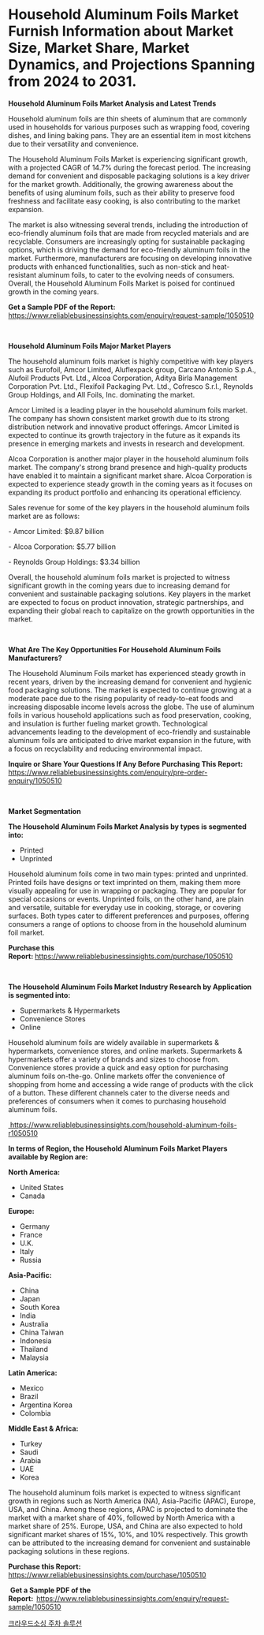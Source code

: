 <p><h1>Household Aluminum Foils Market Furnish Information about Market Size, Market Share, Market Dynamics, and Projections Spanning from 2024 to 2031.</h1></p><p><strong>Household Aluminum Foils Market Analysis and Latest Trends</strong></p>
<p><p>Household aluminum foils are thin sheets of aluminum that are commonly used in households for various purposes such as wrapping food, covering dishes, and lining baking pans. They are an essential item in most kitchens due to their versatility and convenience.</p><p>The Household Aluminum Foils Market is experiencing significant growth, with a projected CAGR of 14.7% during the forecast period. The increasing demand for convenient and disposable packaging solutions is a key driver for the market growth. Additionally, the growing awareness about the benefits of using aluminum foils, such as their ability to preserve food freshness and facilitate easy cooking, is also contributing to the market expansion.</p><p>The market is also witnessing several trends, including the introduction of eco-friendly aluminum foils that are made from recycled materials and are recyclable. Consumers are increasingly opting for sustainable packaging options, which is driving the demand for eco-friendly aluminum foils in the market. Furthermore, manufacturers are focusing on developing innovative products with enhanced functionalities, such as non-stick and heat-resistant aluminum foils, to cater to the evolving needs of consumers. Overall, the Household Aluminum Foils Market is poised for continued growth in the coming years.</p></p>
<p><strong>Get a Sample PDF of the Report:&nbsp;</strong> <a href="https://www.reliablebusinessinsights.com/enquiry/request-sample/1050510">https://www.reliablebusinessinsights.com/enquiry/request-sample/1050510</a></p>
<p>&nbsp;</p>
<p><strong>Household Aluminum Foils Major Market Players</strong></p>
<p><p>The household aluminum foils market is highly competitive with key players such as Eurofoil, Amcor Limited, Aluflexpack group, Carcano Antonio S.p.A., Alufoil Products Pvt. Ltd., Alcoa Corporation, Aditya Birla Management Corporation Pvt. Ltd., Flexifoil Packaging Pvt. Ltd., Cofresco S.r.l., Reynolds Group Holdings, and All Foils, Inc. dominating the market.</p><p>Amcor Limited is a leading player in the household aluminum foils market. The company has shown consistent market growth due to its strong distribution network and innovative product offerings. Amcor Limited is expected to continue its growth trajectory in the future as it expands its presence in emerging markets and invests in research and development.</p><p>Alcoa Corporation is another major player in the household aluminum foils market. The company's strong brand presence and high-quality products have enabled it to maintain a significant market share. Alcoa Corporation is expected to experience steady growth in the coming years as it focuses on expanding its product portfolio and enhancing its operational efficiency.</p><p>Sales revenue for some of the key players in the household aluminum foils market are as follows:</p><p>- Amcor Limited: $9.87 billion</p><p>- Alcoa Corporation: $5.77 billion</p><p>- Reynolds Group Holdings: $3.34 billion</p><p>Overall, the household aluminum foils market is projected to witness significant growth in the coming years due to increasing demand for convenient and sustainable packaging solutions. Key players in the market are expected to focus on product innovation, strategic partnerships, and expanding their global reach to capitalize on the growth opportunities in the market.</p></p>
<p>&nbsp;</p>
<p><strong>What Are The Key Opportunities For Household Aluminum Foils Manufacturers?</strong></p>
<p><p>The Household Aluminum Foils market has experienced steady growth in recent years, driven by the increasing demand for convenient and hygienic food packaging solutions. The market is expected to continue growing at a moderate pace due to the rising popularity of ready-to-eat foods and increasing disposable income levels across the globe. The use of aluminum foils in various household applications such as food preservation, cooking, and insulation is further fueling market growth. Technological advancements leading to the development of eco-friendly and sustainable aluminum foils are anticipated to drive market expansion in the future, with a focus on recyclability and reducing environmental impact.</p></p>
<p><strong>Inquire or Share Your Questions If Any Before Purchasing This Report:</strong> <a href="https://www.reliablebusinessinsights.com/enquiry/pre-order-enquiry/1050510">https://www.reliablebusinessinsights.com/enquiry/pre-order-enquiry/1050510</a></p>
<p>&nbsp;</p>
<p><strong>Market Segmentation</strong></p>
<p><strong>The Household Aluminum Foils Market Analysis by types is segmented into:</strong></p>
<p><ul><li>Printed</li><li>Unprinted</li></ul></p>
<p><p>Household aluminum foils come in two main types: printed and unprinted. Printed foils have designs or text imprinted on them, making them more visually appealing for use in wrapping or packaging. They are popular for special occasions or events. Unprinted foils, on the other hand, are plain and versatile, suitable for everyday use in cooking, storage, or covering surfaces. Both types cater to different preferences and purposes, offering consumers a range of options to choose from in the household aluminum foil market.</p></p>
<p><strong>Purchase this Report:&nbsp;</strong><a href="https://www.reliablebusinessinsights.com/purchase/1050510">https://www.reliablebusinessinsights.com/purchase/1050510</a></p>
<p>&nbsp;</p>
<p><strong>The Household Aluminum Foils Market Industry Research by Application is segmented into:</strong></p>
<p><ul><li>Supermarkets & Hypermarkets</li><li>Convenience Stores</li><li>Online</li></ul></p>
<p><p>Household aluminum foils are widely available in supermarkets & hypermarkets, convenience stores, and online markets. Supermarkets & hypermarkets offer a variety of brands and sizes to choose from. Convenience stores provide a quick and easy option for purchasing aluminum foils on-the-go. Online markets offer the convenience of shopping from home and accessing a wide range of products with the click of a button. These different channels cater to the diverse needs and preferences of consumers when it comes to purchasing household aluminum foils.</p></p>
<p><a href="https://www.reliablebusinessinsights.com/household-aluminum-foils-r1050510">&nbsp;https://www.reliablebusinessinsights.com/household-aluminum-foils-r1050510</a></p>
<p><strong>In terms of Region, the Household Aluminum Foils Market Players available by Region are:</strong></p>
<p>
    <p> <strong> North America: </strong>
        <ul>
            <li>United States</li>
            <li>Canada</li>
        </ul>
        </p> 
    <p> <strong> Europe: </strong>
        <ul>
            <li>Germany</li>
            <li>France</li>
            <li>U.K.</li>
            <li>Italy</li>
            <li>Russia</li>
        </ul>
        </p> 
    <p> <strong> Asia-Pacific: </strong>
        <ul>
            <li>China</li>
            <li>Japan</li>
            <li>South Korea</li>
            <li>India</li>
            <li>Australia</li>
            <li>China Taiwan</li>
            <li>Indonesia</li>
            <li>Thailand</li>
            <li>Malaysia</li>
        </ul>
        </p> 
    <p> <strong> Latin America: </strong>
        <ul>
            <li>Mexico</li>
            <li>Brazil</li>
            <li>Argentina Korea</li>
            <li>Colombia</li>
        </ul>
        </p> 
    <p> <strong> Middle East & Africa: </strong>
        <ul>
            <li>Turkey</li>
            <li>Saudi</li>
            <li>Arabia</li>
            <li>UAE</li>
            <li>Korea</li>
        </ul>
    </p>
    </p>
<p><p>The household aluminum foils market is expected to witness significant growth in regions such as North America (NA), Asia-Pacific (APAC), Europe, USA, and China. Among these regions, APAC is projected to dominate the market with a market share of 40%, followed by North America with a market share of 25%. Europe, USA, and China are also expected to hold significant market shares of 15%, 10%, and 10% respectively. This growth can be attributed to the increasing demand for convenient and sustainable packaging solutions in these regions.</p></p>
<p><strong>Purchase this Report: </strong><a href="https://www.reliablebusinessinsights.com/purchase/1050510">https://www.reliablebusinessinsights.com/purchase/1050510</a></p>
<p>&nbsp;<strong>Get a Sample PDF of the Report:&nbsp;&nbsp;</strong><a href="https://www.reliablebusinessinsights.com/enquiry/request-sample/1050510">https://www.reliablebusinessinsights.com/enquiry/request-sample/1050510</a></p>
<p><strong></strong></p>
<p><p><a href="https://github.com/ConstantinVon/Market-Research-Report-List-1/blob/main/652899792290.md">크라우드소싱 주차 솔루션</a></p></p>